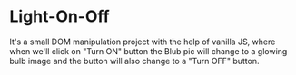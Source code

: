 # Light-On-Off
It's a small DOM manipulation project with the help of vanilla JS, where when we'll click on "Turn ON" button the Blub pic will change to a glowing bulb image and the button will also change to a "Turn OFF" button.
